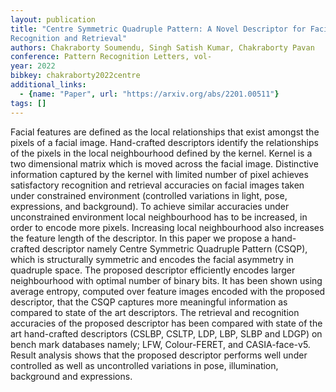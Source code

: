 ```yaml
---
layout: publication
title: "Centre Symmetric Quadruple Pattern: A Novel Descriptor for Facial Image
Recognition and Retrieval"
authors: Chakraborty Soumendu, Singh Satish Kumar, Chakraborty Pavan
conference: Pattern Recognition Letters, vol-
year: 2022
bibkey: chakraborty2022centre
additional_links:
  - {name: "Paper", url: "https://arxiv.org/abs/2201.00511"}
tags: []
---
```

Facial features are defined as the local relationships that exist amongst the
pixels of a facial image. Hand-crafted descriptors identify the relationships of
the pixels in the local neighbourhood defined by the kernel. Kernel is a two
dimensional matrix which is moved across the facial image. Distinctive
information captured by the kernel with limited number of pixel achieves
satisfactory recognition and retrieval accuracies on facial images taken under
constrained environment (controlled variations in light, pose, expressions, and
background). To achieve similar accuracies under unconstrained environment local
neighbourhood has to be increased, in order to encode more pixels. Increasing
local neighbourhood also increases the feature length of the descriptor. In this
paper we propose a hand-crafted descriptor namely Centre Symmetric Quadruple
Pattern (CSQP), which is structurally symmetric and encodes the facial asymmetry
in quadruple space. The proposed descriptor efficiently encodes larger
neighbourhood with optimal number of binary bits. It has been shown using
average entropy, computed over feature images encoded with the proposed
descriptor, that the CSQP captures more meaningful information as compared to
state of the art descriptors. The retrieval and recognition accuracies of the
proposed descriptor has been compared with state of the art hand-crafted
descriptors (CSLBP, CSLTP, LDP, LBP, SLBP and LDGP) on bench mark databases
namely; LFW, Colour-FERET, and CASIA-face-v5. Result analysis shows that the
proposed descriptor performs well under controlled as well as uncontrolled
variations in pose, illumination, background and expressions.
